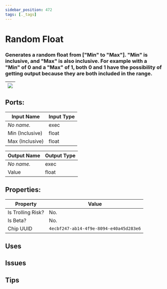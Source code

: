 ```yaml
---
sidebar_position: 472
tags: [._tags]
---
```


# Random Float


### Generates a random float from ["Min" to "Max"]. "Min" is inclusive, and "Max" is also inclusive. For example with a "Min" of 0 and a "Max" of 1, both 0 and 1 have the possibility of getting output because they are both included in the range.

| ![](https://images-ext-2.discordapp.net/external/MPmIaQzlEPmgGWlgi-WxBBXt0Bjv_zWPkg1y1f_sy3s/https/www.recroomcircuits.com/image/circuit/absolute-value?width=206&height=108) |
|-----|

## Ports:

| Input Name | Input Type |
|-----------|-----------|
| *No name.* | exec |
| Min (Inclusive) | float |
| Max (Inclusive) | float |

| Output Name | Output Type |
|-----------|-----------|
| *No name.* | exec |
| Value | float |

## Properties:

| Property  | Value |
|-------------------|-----------|
| Is Trolling Risk? | No. |
| Is Beta? | No. |
| Chip UUID | `4ecbf247-ab14-4f9e-8094-e40a45d283e6` |

## Uses

## Issues

## Tips